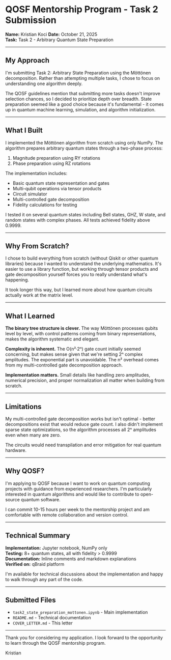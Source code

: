 
# QOSF Mentorship Program - Task 2 Submission

**Name:** Kristian Koci
**Date:** October 21, 2025  
**Task:** Task 2 - Arbitrary Quantum State Preparation

----------

## My Approach

I'm submitting Task 2: Arbitrary State Preparation using the Möttönen decomposition. Rather than attempting multiple tasks, I chose to focus on understanding one algorithm deeply.

The QOSF guidelines mention that submitting more tasks doesn't improve selection chances, so I decided to prioritize depth over breadth. State preparation seemed like a good choice because it's fundamental - it comes up in quantum machine learning, simulation, and algorithm initialization.

----------

## What I Built

I implemented the Möttönen algorithm from scratch using only NumPy. The algorithm prepares arbitrary quantum states through a two-phase process:

1.  Magnitude preparation using RY rotations
2.  Phase preparation using RZ rotations

The implementation includes:

-   Basic quantum state representation and gates
-   Multi-qubit operations via tensor products
-   Circuit simulator
-   Multi-controlled gate decomposition
-   Fidelity calculations for testing

I tested it on several quantum states including Bell states, GHZ, W state, and random states with complex phases. All tests achieved fidelity above 0.9999.

----------

## Why From Scratch?

I chose to build everything from scratch (without Qiskit or other quantum libraries) because I wanted to understand the underlying mathematics. It's easier to use a library function, but working through tensor products and gate decomposition yourself forces you to really understand what's happening.

It took longer this way, but I learned more about how quantum circuits actually work at the matrix level.

----------

## What I Learned

**The binary tree structure is clever.** The way Möttönen processes qubits level by level, with control patterns coming from binary representations, makes the algorithm systematic and elegant.

**Complexity is inherent.** The O(n²·2ⁿ) gate count initially seemed concerning, but makes sense given that we're setting 2ⁿ complex amplitudes. The exponential part is unavoidable. The n² overhead comes from my multi-controlled gate decomposition approach.

**Implementation matters.** Small details like handling zero amplitudes, numerical precision, and proper normalization all matter when building from scratch.

----------

## Limitations

My multi-controlled gate decomposition works but isn't optimal - better decompositions exist that would reduce gate count. I also didn't implement sparse state optimizations, so the algorithm processes all 2ⁿ amplitudes even when many are zero.

The circuits would need transpilation and error mitigation for real quantum hardware.

----------

## Why QOSF?

I'm applying to QOSF because I want to work on quantum computing projects with guidance from experienced researchers. I'm particularly interested in quantum algorithms and would like to contribute to open-source quantum software.

I can commit 10-15 hours per week to the mentorship project and am comfortable with remote collaboration and version control.

----------

## Technical Summary

**Implementation:** Jupyter notebook, NumPy only  
**Testing:** 8+ quantum states, all with fidelity > 0.9999  
**Documentation:** Inline comments and markdown explanations  
**Verified on:** qBraid platform

I'm available for technical discussions about the implementation and happy to walk through any part of the code.

----------

## Submitted Files

-   `task2_state_preparation_mottonen.ipynb` - Main implementation
-   `README.md` - Technical documentation
-   `COVER_LETTER.md` - This letter

----------

Thank you for considering my application. I look forward to the opportunity to learn through the QOSF mentorship program.

Kristian 
